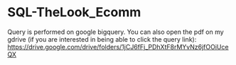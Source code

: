 # SQL-TheLook_Ecomm
Query is performed on google bigquery.
You can also open the pdf on my gdrive (if you are interested in being able to click the query link): https://drive.google.com/drive/folders/1jCJ6fFj_PDhXtF8rMYvNz6jfOOiUceQX
